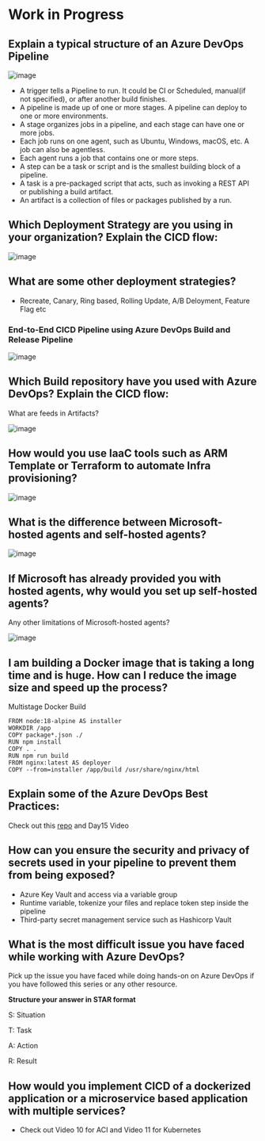# Work in Progress 


## Explain a typical structure of an Azure DevOps Pipeline

![image](https://github.com/piyushsachdeva/AzureDevOps-Zero-to-Hero/assets/40286378/ca03a698-fd46-4cc3-90ee-a9db5d945d0d)

- A trigger tells a Pipeline to run. It could be CI or Scheduled, manual(if not specified), or after another build finishes.
- A pipeline is made up of one or more stages. A pipeline can deploy to one or more environments.
- A stage organizes jobs in a pipeline, and each stage can have one or more jobs.
- Each job runs on one agent, such as Ubuntu, Windows, macOS, etc. A job can also be agentless.
- Each agent runs a job that contains one or more steps.
- A step can be a task or script and is the smallest building block of a pipeline.
- A task is a pre-packaged script that acts, such as invoking a REST API or publishing a build artifact.
- An artifact is a collection of files or packages published by a run.

## Which Deployment Strategy are you using in your organization? Explain the CICD flow:


![image](https://github.com/piyushsachdeva/AzureDevOps-Zero-to-Hero/assets/40286378/5892b678-3cee-45a9-89ed-a3ff6e468e8d)

## What are some other deployment strategies?
- Recreate, Canary, Ring based, Rolling Update, A/B Deloyment, Feature Flag etc


### End-to-End CICD Pipeline using Azure DevOps Build and Release Pipeline

![image](https://github.com/piyushsachdeva/AzureDevOps-Zero-to-Hero/assets/40286378/17a5a6dc-5707-4239-9ba8-b914fd11b137)

## Which Build repository have you used with Azure DevOps? Explain the CICD flow:
What are feeds in Artifacts?

![image](https://github.com/piyushsachdeva/AzureDevOps-Zero-to-Hero/assets/40286378/d9340a48-8c68-4b69-856a-2be1fb34c766)

## How would you use IaaC tools such as ARM Template or Terraform to automate Infra provisioning?

![image](https://github.com/piyushsachdeva/AzureDevOps-Zero-to-Hero/assets/40286378/d8d9b95b-6b6f-4eb3-a0fc-aa01ac6a6d85)

## What is the difference between Microsoft-hosted agents and self-hosted agents?

![image](https://github.com/piyushsachdeva/AzureDevOps-Zero-to-Hero/assets/40286378/ed27ff4a-4786-48c9-a4df-f70bff2f7c7a)

## If Microsoft has already provided you with hosted agents, why would you set up self-hosted agents?
Any other limitations of Microsoft-hosted agents?

![image](https://github.com/piyushsachdeva/AzureDevOps-Zero-to-Hero/assets/40286378/9c9b4780-5750-46a2-986e-e705bcee6ef6)

## I am building a Docker image that is taking a long time and is huge. How can I reduce the image size and speed up the process?

Multistage Docker Build

```
FROM node:18-alpine AS installer
WORKDIR /app
COPY package*.json ./
RUN npm install
COPY . .
RUN npm run build
FROM nginx:latest AS deployer
COPY --from=installer /app/build /usr/share/nginx/html
```
## Explain some of the Azure DevOps Best Practices:

Check out this [repo](https://github.com/piyushsachdeva/AzureDevOps-Zero-to-Hero/blob/main/Day15/README.md) and Day15 Video

## How can you ensure the security and privacy of secrets used in your pipeline to prevent them from being exposed?
- Azure Key Vault and access via a variable group
- Runtime variable, tokenize your files and replace token step inside the pipeline
- Third-party secret management service such as Hashicorp Vault

## What is the most difficult issue you have faced while working with Azure DevOps?
Pick up the issue you have faced while doing hands-on on Azure DevOps if you have followed this series or any other resource.

**Structure your answer in STAR format**

S: Situation

T: Task

A: Action

R: Result

## How would you implement CICD of a dockerized application or a microservice based application with multiple services?
- Check out Video 10 for ACI and Video 11 for Kubernetes

